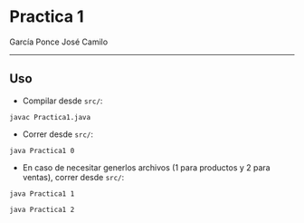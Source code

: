# **Practica 1**

García Ponce José Camilo

---

## **Uso**

- Compilar desde `src/`:

```
javac Practica1.java
```

- Correr desde `src/`:

```
java Practica1 0
```

- En caso de necesitar generlos archivos (1 para productos y 2 para ventas), correr desde `src/`:

```
java Practica1 1
```

```
java Practica1 2
```
